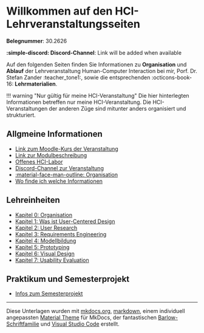 # Willkommen auf den HCI-Lehrveranstaltungsseiten

**Belegnummer**: 30.2626

**:simple-discord: Discord-Channel**: Link will be added when available

Auf den folgenden Seiten finden Sie Informationen zu **Organisation** und **Ablauf** der Lehrveranstaltung Human-Computer Interaction bei mir, Porf. Dr. Stefan Zander :teacher_tone1:, sowie die entsprechenden :octicons-book-16: **Lehrmaterialien**. 

!!! warning "Nur gültig für meine HCI-Veranstaltung"
    Die hier hinterlegten Informationen betreffen nur meine HCI-Veranstaltung. Die HCI-Veranstaltungen der anderen Züge sind mitunter anders organisiert und strukturiert. 




## Allgmeine Informationen

* [Link zum Moodle-Kurs der Veranstaltung](...)
* [Link zur Modulbeschreibung](...)
* [Offenes HCI-Labor](...)
* [Discord-Channel zur Veranstaltung](...)
* [:material-face-man-outline: Organisation](...)
* [Wo finde ich welche Informationen](...)


## Lehreinheiten

* [Kapitel 0: Organisation](0_organisation.md)
* [Kapitel 1: Was ist User-Centered Design](1_user-centered_design.md)
* [Kapitel 2: User Research](2_user_research.md)
* [Kapitel 3: Requirements Engineering](3_requirements_engineering.md)
* [Kapitel 4: Modellbildung](4_models.md)
* [Kapitel 5: Prototyping](5_prototyping.md)
* [Kapitel 6: Visual Design](6_visual_design.md)
* [Kapitel 7: Usability Evaluation](7_usability.md)


## Praktikum und Semesterprojekt

* [Infos zum Semesterprojekt](...)



----
Diese Unterlagen wurden mit [mkdocs.org](http://mkdocs.org), [markdown](https://en.wikipedia.org/wiki/Markdown), einem individuell angepassten [Material Theme](https://github.com/squidfunk/mkdocs-material) für MkDocs, der fantastischen [Barlow-Schriftfamilie](https://github.com/jpt/barlow) und [Visual Studio Code](https://code.visualstudio.com/) erstellt.
